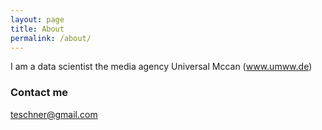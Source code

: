 ```yaml
---
layout: page
title: About
permalink: /about/
---
```


I am a data scientist the media agency Universal Mccan (www.umww.de)

### Contact me

[teschner@gmail.com](mailto:teschner@gmail.com)